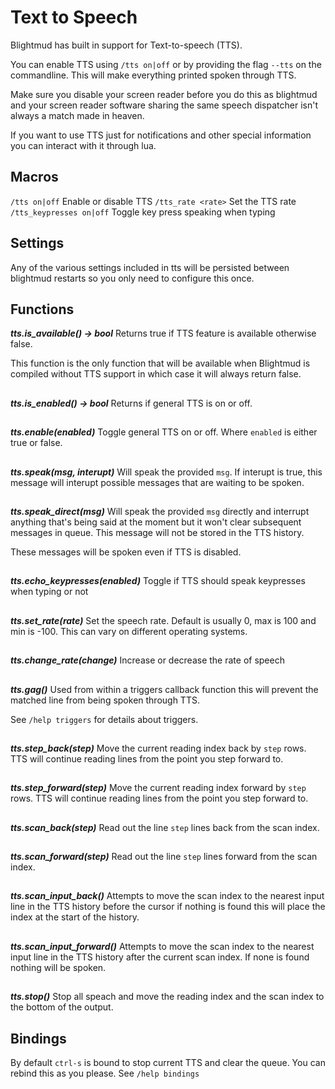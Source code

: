 # Text to Speech

Blightmud has built in support for Text-to-speech (TTS).

You can enable TTS using `/tts on|off` or by providing the flag `--tts` on the commandline.
This will make everything printed spoken through TTS.

Make sure you disable your screen reader before you do this as blightmud and your screen
reader software sharing the same speech dispatcher isn't always a match made
in heaven.

If you want to use TTS just for notifications and other special information
you can interact with it through lua.

## Macros

`/tts on|off`               Enable or disable TTS
`/tts_rate <rate>`          Set the TTS rate
`/tts_keypresses on|off`    Toggle key press speaking when typing

## Settings

Any of the various settings included in tts will be persisted between
blightmud restarts so you only need to configure this once.

## Functions

***tts.is_available() -> bool***
Returns true if TTS feature is available otherwise false.

This function is the only function that will be available when Blightmud is
compiled without TTS support in which case it will always return false.

##

***tts.is_enabled() -> bool***
Returns if general TTS is on or off.

##

***tts.enable(enabled)***
Toggle general TTS on or off. Where `enabled` is either true or false.

##

***tts.speak(msg, interupt)***
Will speak the provided `msg`. If interupt is true, this message will interupt
possible messages that are waiting to be spoken.

##

***tts.speak_direct(msg)***
Will speak the provided `msg` directly and interrupt anything that's being said
at the moment but it won't clear subsequent messages in queue. This message
will not be stored in the TTS history.

These messages will be spoken even if TTS is disabled.

##

***tts.echo_keypresses(enabled)***
Toggle if TTS should speak keypresses when typing or not

##

***tts.set_rate(rate)***
Set the speech rate. Default is usually 0, max is 100 and min is -100. This can
vary on different operating systems.

##

***tts.change_rate(change)***
Increase or decrease the rate of speech

##

***tts.gag()***
Used from within a triggers callback function this will prevent the matched
line from being spoken through TTS.

See `/help triggers` for details about triggers.

##

***tts.step_back(step)***
Move the current reading index back by `step` rows. TTS will continue reading
lines from the point you step forward to.

##

***tts.step_forward(step)***
Move the current reading index forward by `step` rows. TTS will continue reading
lines from the point you step forward to.

##

***tts.scan_back(step)***
Read out the line `step` lines back from the scan index.

##

***tts.scan_forward(step)***
Read out the line `step` lines forward from the scan index.

##

***tts.scan_input_back()***
Attempts to move the scan index to the nearest input line in the TTS history
before the cursor if nothing is found this will place the index at the start of
the history.

##

***tts.scan_input_forward()***
Attempts to move the scan index to the nearest input line in the TTS history
after the current scan index. If none is found nothing will be spoken.

##

***tts.stop()***
Stop all speach and move the reading index and the scan index to the bottom of
the output.

## Bindings

By default `ctrl-s` is bound to stop current TTS and clear the queue.
You can rebind this as you please. See `/help bindings`
